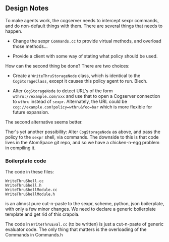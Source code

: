 
Design Notes
------------
To make agents work, the cogserver needs to intercept sexpr commands,
and do non-default things with them.  There are several things that
needs to happen.

* Change the sexpr `Commands.cc` to provide virtual methods, and
  overload those methods...

* Provide a client with some way of stating what policy should be used.

How can the second thing be done?  There are two choices:

* Create a `WriteThruStorageNode` class, which is identical to the
  `CogStorageClass`, except it causes this policy agent to run.
  Blech.

* Alter `CogStorageNode` to detect URL's of the form
  `wthru://example.com/xxx` and use that to open a Cogserver connection
  to `wthru` instead of `sexpr`.  Alternately, the URL could be
  `cog://example.com?policy=wthru&foo=bar` which is more flexible for
  future expansion.

The second alternative seems better.

Ther's yet another possibility: Alter `CogStorageNode` as above, and
pass the policy to the `sexpr` shell, via commands.  The downside to
this is that code lives in the AtomSpace git repo, and so we have a
chicken-n-egg problem in compiling it.

### Boilerplate code
The code in these files:
```
WriteThruShell.cc
WriteThruShell.h
WriteThruShellModule.cc
WriteThruShellModule.h
```
is an almost pure cut-n-paste to the sexpr, scheme, python, json
boilerplate, with only a few minor changes.  We need to declare a
generic boilerplate template and get rid of this crapola.

The code in `WriteThruEval.cc` (to be written) is just a cut-n-paste
of generic evaluator code. The only thing that matters is the
overloading of the Commands in Commands.h
